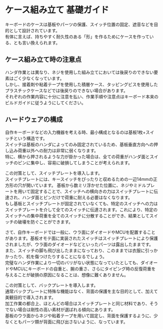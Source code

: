 # ケース組み立て 基礎ガイド
キーボードのケースは基板やパーツの保護、スイッチ位置の固定、遮音などを目的として設計されています。  
有体に言えば、持ちやすく耐久性のある「形」を作るためにケースを作っている、とも言い換えられます。  

## ケース組み立て時の注意点
ハンダ作業とは異なり、ネジを使用した組み立てにおいては後戻りのできない要素はごく少なくなっています。  
しかし、接着剤や粘着テープを使用した積層ケース、タッピングビスを使用したプラスチックケースなどでは後戻りのできない場合があります。  
それぞれの作業内容に十分に注意を払い、作業手順や注意点はキーボード本来のビルドガイドに従うようにしてください。

## ハードウェアの構成
自作キーボードなどの入力機器を考える時、最小構成となるのは基板1枚+スイッチという構造です。  
スイッチは基板のハンダによってのみ固定されているため、基板垂直方向への押し込み荷重以外への耐力は非常に弱くなります。  
特に、横から押されるような力が掛かった場合は、全ての荷重がハンダ面とスイッチのピンに集中し、容易に破損してしまうことが考えられます。  

この対策として、スイッチプレートを導入します。  
スイッチプレートには、キースイッチをぴったりと収めるための一辺14mmの正方形の穴が開いています。
基板から数ミリ浮かせた位置に、ネジやミドルプレートを用いて固定することで、スイッチへの横向きの力はスイッチプレートに伝達され、ハンダ面とピンだけで荷重に耐える必要はなくなります。  
もし基板とスイッチプレートが固定されていなくても、特定のスイッチへの力はスイッチプレートを介して全てのスイッチに伝達されます。これにより、特定のスイッチへの集中荷重を全てのスイッチに分散することができ、結果としてスイッチの破壊を防ぐことができます。  
  
さて、自作キーボードでは一般に、ウラ面にダイオードやMCUを配置することがあります。基板オモテ面に実装されたスイッチはスイッチプレートにより保護されましたが、ウラ面のダイオードなどといったパーツは露出したままです。  
また、スイッチの脚も飛び出したままになっており、このままでは衣服に引っかかったり、机を傷つけたりすることになるでしょう。  
完璧なハンダ作業により一切のバリがない状態になっていたとしても、ダイオードやMCUにキーボードの自重と、腕の重さ、さらにタイピング時の反復荷重を与えることが破損の原因になることは、想像に難くありません。  
  
この対策として、バックプレートを導入します。  
通常バックプレートに特殊な機能はなく、背面の保護を主な目的として、加えて美観目的で導入されます。  
加工作業の都合上、ほとんどの場合はスイッチプレートと同じ材料であり、そうでない場合は剛性の高い素材が選ばれる傾向にあります。  
基板のウラ面からネジや粘着テープを用いて固定し、背面を保護するように、少なくともパーツ類が背面に飛び出さないように、なっています。
